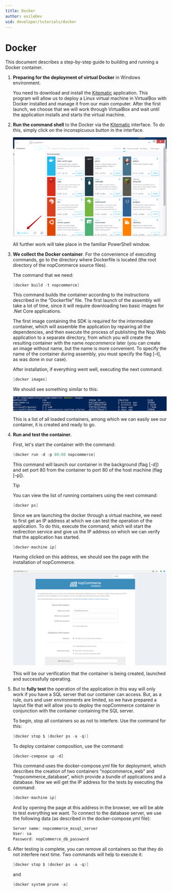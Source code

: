 ```yaml
---
title: Docker
author: exileDev
uid: developer/tutorials/docker
---
```


# Docker

This document describes a step-by-step guide to building and running a Docker container.

1. **Preparing for the deployment of virtual Docker** in Windows environment.

	You need to download and install the [Kitematic](https://kitematic.com/) application. This program will allow us to deploy a Linux virtual machine in VirtualBox with Docker installed and manage it from our main computer. After the first launch, we choose that we will work through VirtualBox and wait until the application installs and starts the virtual machine.

1. **Run the command shell** to the Docker via the [Kitematic](https://kitematic.com/)  interface. To do this, simply click on the inconspicuous button in the interface.
   
	![docker_1](_static/docker/docker_1.png)

	All further work will take place in the familiar PowerShell window.

1. **We collect the Docker container**. For the convenience of executing commands, go to the directory where Dockerfile is located (the root directory of the nopCommerce source files).
   
	The command that we need:

	```csharp
	[docker build -t nopcommerce]
	```
	This command builds the container according to the instructions described in the “Dockerfile” file. The first launch of the assembly will take a lot of time, since it will require downloading two basic images for .Net Core applications.

	The first image containing the SDK is required for the intermediate container, which will assemble the application by repairing all the dependencies, and then execute the process of publishing the Nop.Web application to a separate directory, from which you will create the resulting container with the name *nopcommerce* later (you can create an image without name, but the name is more convenient. To specify the name of the container during assembly, you must specify the flag [–t], as was done in our case).

	After installation, if everything went well, executing the next command:

	```csharp
	[docker images]
	```
	We should see something similar to this:	

	![docker_2](_static/docker/docker_2.png)

	This is a list of all loaded containers, among which we can easily see our container, it is created and ready to go.

1. **Run and test the container.**

	First, let's start the container with the command:

	```csharp
	[docker run -d -p 80:80 nopcommerce]
	```
	This command will launch our container in the background (flag [-d]) and set port 80 from the container to port 80 of the host machine (flag [–p]).

	> [!TIP]
	> You can view the list of running containers using the next command:
	>
	> ```csharp
	> [docker ps]
	> ```

	Since we are launching the docker through a virtual machine, we need to first get an IP address at which we can test the operation of the application. To do this, execute the command, which will start the redirection service and give us the IP address on which we can verify that the application has started.

	```csharp
	[docker-machine ip]
	```

	Having clicked on this address, we should see the page with the installation of nopCommerce.

	![docker_3](_static/docker/docker_3.png)

	This will be our verification that the container is being created, launched and successfully operating.

1. But to **fully test** the operation of the application in this way will only work if you have a SQL server that our container can access. But, as a rule, ours and user environments are limited, so we have prepared a layout file that will allow you to deploy the nopCommerce container in conjunction with the container containing the SQL server.

	To begin, stop all containers so as not to interfere. Use the command for this: 

	```csharp
	[docker stop $ (docker ps -a -q)]
	```

	To deploy container composition, use the command:

	```<language>
	[docker-compose up -d]
	```
 
	This command uses the docker-compose.yml file for deployment, which describes the creation of two containers “nopcommerce_web” and “nopcommerce_database”, which provide a bundle of applications and a database. Now we will get the IP address for the tests by executing the command:

	```csharp
	[docker-machine ip]
	```
	And by opening the page at this address in the browser, we will be able to test everything we want. To connect to the database server, we use the following data (as described in the docker-compose.yml file):

	```csharp
	Server name: nopcommerce_mssql_server
	User: sa
	Password: nopCommerce_db_password
	```

1. After testing is complete, you can remove all containers so that they do not interfere next time. Two commands will help to execute it:

	```csharp
	[docker stop $ (docker ps -a -q)]
	```
 
	and

	```csharp
	[docker system prune -a]
	```
